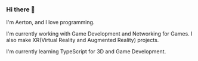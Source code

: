 ### Hi there 👋
I'm Aerton, and I love programming.

I'm currently working with Game Development and Networking for Games.
I also make XR(Virtual Reality and Augmented Reality) projects.

I'm currently learning TypeScript for 3D and Game Development.

<!--
**Cafezinhu/Cafezinhu** is a ✨ _special_ ✨ repository because its `README.md` (this file) appears on your GitHub profile.

Here are some ideas to get you started:

- 🔭 I’m currently working on ...
- 🌱 I’m currently learning ...
- 👯 I’m looking to collaborate on ...
- 🤔 I’m looking for help with ...
- 💬 Ask me about ...
- 📫 How to reach me: ...
- 😄 Pronouns: ...
- ⚡ Fun fact: ...
-->
